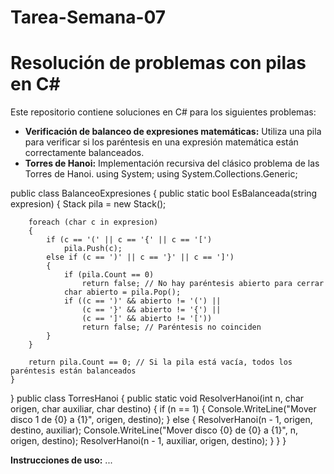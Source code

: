 # Tarea-Semana-07
# Resolución de problemas con pilas en C#

Este repositorio contiene soluciones en C# para los siguientes problemas:

* **Verificación de balanceo de expresiones matemáticas:** Utiliza una pila para verificar si los paréntesis en una expresión matemática están correctamente balanceados.
* **Torres de Hanoi:** Implementación recursiva del clásico problema de las Torres de Hanoi.
using System;
using System.Collections.Generic;

public class BalanceoExpresiones
{
    public static bool EsBalanceada(string expresion)
    {
        Stack<char> pila = new Stack<char>();

        foreach (char c in expresion)
        {
            if (c == '(' || c == '{' || c == '[')
                pila.Push(c);
            else if (c == ')' || c == '}' || c == ']')
            {
                if (pila.Count == 0)
                    return false; // No hay paréntesis abierto para cerrar
                char abierto = pila.Pop();
                if ((c == ')' && abierto != '(') ||
                    (c == '}' && abierto != '{') ||
                    (c == ']' && abierto != '['))
                    return false; // Paréntesis no coinciden
            }
        }

        return pila.Count == 0; // Si la pila está vacía, todos los paréntesis están balanceados
    }
}
public class TorresHanoi
{
    public static void ResolverHanoi(int n, char origen, char auxiliar, char destino)
    {
        if (n == 1)
        {
            Console.WriteLine("Mover disco 1 de {0} a {1}", origen, destino);
        }
        else
        {
            ResolverHanoi(n - 1, origen, destino, auxiliar);
            Console.WriteLine("Mover disco {0} de {0} a {1}", n, origen, destino);
            ResolverHanoi(n - 1, auxiliar, origen, destino);
        }
    }
}

**Instrucciones de uso:**
...

